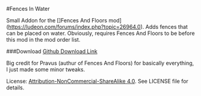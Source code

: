 #Fences In Water

Small Addon for the []Fences And Floors mod](https://ludeon.com/forums/index.php?topic=26964.0). Adds fences that can be placed on water.
Obviously, requires Fences And Floors to be before this mod in the mod order list.

###Download
[Github Download Link](https://github.com/L0laapk3/RimWorld_FencesInWater/releases)

Big credit for Pravus (authur of Fences And Floors) for basically everything, I just made some minor tweaks.

License: [Attribution-NonCommercial-ShareAlike 4.0](https://creativecommons.org/licenses/by-nc-sa/4.0/). See LICENSE file for details.